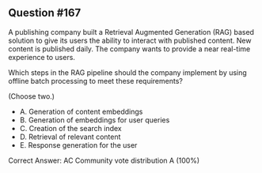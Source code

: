 ## Question #167

A publishing company built a Retrieval Augmented Generation (RAG) based solution to give its users the ability to interact with published content. New content is published daily. The company wants to provide a near real-time experience to users.

Which steps in the RAG pipeline should the company implement by using offline batch processing to meet these requirements?

(Choose two.)
- A. Generation of content embeddings
- B. Generation of embeddings for user queries
- C. Creation of the search index
- D. Retrieval of relevant content
- E. Response generation for the user 

Correct Answer: 
AC Community vote distribution A (100%)